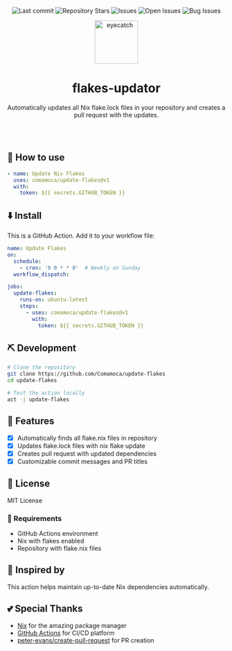 <div align="center">

![Last commit](https://img.shields.io/github/last-commit/Comamoca/update-flakes?style=flat-square)
![Repository Stars](https://img.shields.io/github/stars/Comamoca/update-flakes?style=flat-square)
![Issues](https://img.shields.io/github/issues/Comamoca/update-flakes?style=flat-square)
![Open Issues](https://img.shields.io/github/issues-raw/Comamoca/update-flakes?style=flat-square)
![Bug Issues](https://img.shields.io/github/issues/Comamoca/update-flakes/bug?style=flat-square)

<img src="https://emoji2svg.deno.dev/api/🦊" alt="eyecatch" height="100">

# flakes-updator

Automatically updates all Nix flake.lock files in your repository and creates a pull request with the updates.

<br>
<br>


</div>

<div align="center">

</div>

## 🚀 How to use

```yaml
- name: Update Nix Flakes
  uses: comamoca/update-flakes@v1
  with:
    token: ${{ secrets.GITHUB_TOKEN }}
```

## ⬇️  Install

This is a GitHub Action. Add it to your workflow file:

```yaml
name: Update Flakes
on:
  schedule:
    - cron: '0 0 * * 0'  # Weekly on Sunday
  workflow_dispatch:

jobs:
  update-flakes:
    runs-on: ubuntu-latest
    steps:
      - uses: comamoca/update-flakes@v1
        with:
          token: ${{ secrets.GITHUB_TOKEN }}
```


## ⛏️   Development

```sh
# Clone the repository
git clone https://github.com/Comamoca/update-flakes
cd update-flakes

# Test the action locally
act -j update-flakes
```
## 📝 Features

- [x] Automatically finds all flake.nix files in repository
- [x] Updates flake.lock files with nix flake update
- [x] Creates pull request with updated dependencies
- [x] Customizable commit messages and PR titles

## 📜 License

MIT License

### 🧩 Requirements

- GitHub Actions environment
- Nix with flakes enabled
- Repository with flake.nix files

## 👏 Inspired by

This action helps maintain up-to-date Nix dependencies automatically.

## 💕 Special Thanks

- [Nix](https://nixos.org/) for the amazing package manager
- [GitHub Actions](https://github.com/features/actions) for CI/CD platform
- [peter-evans/create-pull-request](https://github.com/peter-evans/create-pull-request) for PR creation
